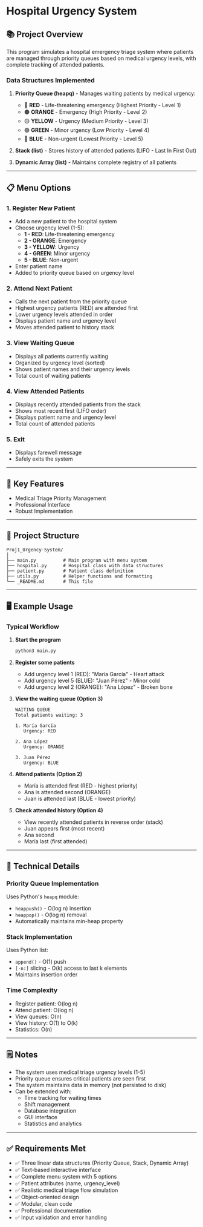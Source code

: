 # Hospital Urgency System

## 📚 Project Overview

This program simulates a hospital emergency triage system where patients are managed through priority queues based on medical urgency levels, with complete tracking of attended patients.

### **Data Structures Implemented**

1. **Priority Queue (heapq)** - Manages waiting patients by medical urgency:
   - 🔴 **RED** - Life-threatening emergency (Highest Priority - Level 1)
   - 🟠 **ORANGE** - Emergency (High Priority - Level 2)
   - 🟡 **YELLOW** - Urgency (Medium Priority - Level 3)
   - 🟢 **GREEN** - Minor urgency (Low Priority - Level 4)
   - 🔵 **BLUE** - Non-urgent (Lowest Priority - Level 5)

2. **Stack (list)** - Stores history of attended patients (LIFO - Last In First Out)

3. **Dynamic Array (list)** - Maintains complete registry of all patients

---

## 📋 Menu Options

### 1. **Register New Patient**
- Add a new patient to the hospital system
- Choose urgency level (1-5):
  - **1 - RED**: Life-threatening emergency
  - **2 - ORANGE**: Emergency
  - **3 - YELLOW**: Urgency
  - **4 - GREEN**: Minor urgency
  - **5 - BLUE**: Non-urgent
- Enter patient name
- Added to priority queue based on urgency level

### 2. **Attend Next Patient**
- Calls the next patient from the priority queue
- Highest urgency patients (RED) are attended first
- Lower urgency levels attended in order
- Displays patient name and urgency level
- Moves attended patient to history stack

### 3. **View Waiting Queue**
- Displays all patients currently waiting
- Organized by urgency level (sorted)
- Shows patient names and their urgency levels
- Total count of waiting patients

### 4. **View Attended Patients**
- Displays recently attended patients from the stack
- Shows most recent first (LIFO order)
- Displays patient name and urgency level
- Total count of attended patients

### 5. **Exit**
- Displays farewell message
- Safely exits the system

---

## 🔑 Key Features

- Medical Triage Priority Management
- Professional Interface
- Robust Implementation

---

## 📁 Project Structure

```
Proj1_Urgency-System/
│
├── main.py          # Main program with menu system
├── hospital.py      # Hospital class with data structures
├── patient.py       # Patient class definition
├── utils.py         # Helper functions and formatting
└── _README.md       # This file
```

---

## 🖥️ Example Usage

### Typical Workflow

1. **Start the program**
   ```bash
   python3 main.py
   ```

2. **Register some patients**
   - Add urgency level 1 (RED): "María García" - Heart attack
   - Add urgency level 5 (BLUE): "Juan Pérez" - Minor cold
   - Add urgency level 2 (ORANGE): "Ana López" - Broken bone

3. **View the waiting queue (Option 3)**
   ```
   WAITING QUEUE
   Total patients waiting: 3
   
   1. María García
      Urgency: RED
   
   2. Ana López
      Urgency: ORANGE
   
   3. Juan Pérez
      Urgency: BLUE
   ```

4. **Attend patients (Option 2)**
   - María is attended first (RED - highest priority)
   - Ana is attended second (ORANGE)
   - Juan is attended last (BLUE - lowest priority)

5. **Check attended history (Option 4)**
   - View recently attended patients in reverse order (stack)
   - Juan appears first (most recent)
   - Ana second
   - María last (first attended)

---

## 📄 Technical Details

### Priority Queue Implementation
Uses Python's `heapq` module:
- `heappush()` - O(log n) insertion
- `heappop()` - O(log n) removal
- Automatically maintains min-heap property

### Stack Implementation
Uses Python list:
- `append()` - O(1) push
- `[-n:]` slicing - O(k) access to last k elements
- Maintains insertion order

### Time Complexity
- Register patient: O(log n)
- Attend patient: O(log n)
- View queues: O(n)
- View history: O(1) to O(k)
- Statistics: O(n)

---

## 🗒️ Notes

- The system uses medical triage urgency levels (1-5)
- Priority queue ensures critical patients are seen first
- The system maintains data in memory (not persisted to disk)
- Can be extended with:
  - Time tracking for waiting times
  - Shift management
  - Database integration
  - GUI interface
  - Statistics and analytics

---

## ✅ Requirements Met

- ✅ Three linear data structures (Priority Queue, Stack, Dynamic Array)
- ✅ Text-based interactive interface
- ✅ Complete menu system with 5 options
- ✅ Patient attributes (name, urgency_level)
- ✅ Realistic medical triage flow simulation
- ✅ Object-oriented design
- ✅ Modular, clean code
- ✅ Professional documentation
- ✅ Input validation and error handling

